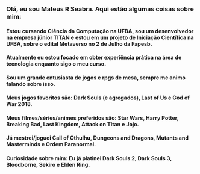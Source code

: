 ### Olá, eu sou Mateus R Seabra. Aqui estão algumas coisas sobre mim:
#### Estou cursando Ciência da Computação na UFBA, sou um desenvolvedor na empresa júnior TITAN e estou em um projeto de Iniciação Científica na UFBA, sobre o edital Metaverso no 2 de Julho da Fapesb.
#### Atualmente eu estou focado em obter experiência prática na área de tecnologia enquanto sigo o meu curso.
#### Sou um grande entusiasta de jogos e rpgs de mesa, sempre me animo falando sobre isso.
#### Meus jogos favoritos são: Dark Souls (e agregados), Last of Us e God of War 2018.
#### Meus filmes/séries/animes preferidos são: Star Wars, Harry Potter, Breaking Bad, Last Kingdom, Attack on Titan e Jojo.
#### Já mestrei/joguei Call of Cthulhu, Dungeons and Dragons, Mutants and Masterminds e Ordem Paranormal.
#### Curiosidade sobre mim: Eu já platinei Dark Souls 2, Dark Souls 3, Bloodborne, Sekiro e Elden Ring.
<!--
**MateusSeabra/MateusSeabra** is a ✨ _special_ ✨ repository because its `README.md` (this file) appears on your GitHub profile.

Here are some ideas to get you started:

- 🔭 I’m currently working on ...
- 🌱 I’m currently learning ...
- 👯 I’m looking to collaborate on ...
- 🤔 I’m looking for help with ...
- 💬 Ask me about ...
- 📫 How to reach me: ...
- 😄 Pronouns: ...
- ⚡ Fun fact: ...
-->
